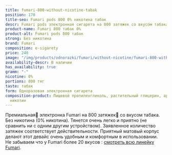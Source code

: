 ```yaml
---
title: fumari-800-without-nicotine-tabak
position: 170
title-seo: Fumari pods 800 0% никотина табак
descr: Fumari pods электронная сигарета на 800 затяжек со вкусом табака. Без никотина.
product-name: Fumari 800 табак 0%
product-alt: Fumari pods 800 табак
strong: Без никотина
brand: Fumari
composition: e-sigarety
price: 240
image: "/img/products/odnorazki/fumari/without-nicotine/fumari-800-without-nicotine-tabak.png"
availability-descr: В наличии
has_availability: true
gramm: "-"
nicotine: 0%
portions: 800 тяг
taste: табак
form: Одноразовая электронная сигарета
composition-product: Пищевой пропиленгликоль, растительный глицерин, ароматизатор,
  никотин
---
```


Премиальная🥇 электронка Fumari на 800 затяжек💨 со вкусом табака. Без никотина (0% никотина). Тянется очень легко и приятно (не сравнить ни с одним другим устройством). Заявленное количество затяжек соответствует действительности. Приятный матовый корпус делают этот девайс очень удобным и комфортным в использовании.<br>
Не забываем что у Fumari более 20 вкусов : [смотреть всю линейку Fumari](/fumari).